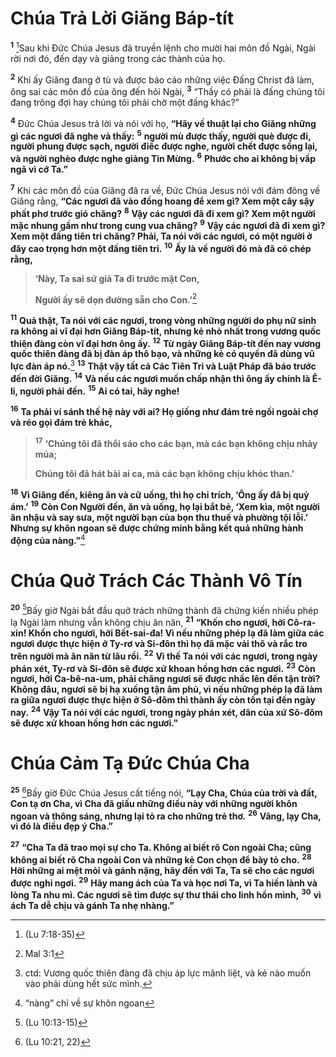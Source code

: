 # Chúa Trả Lời Giăng Báp-tít
<sup><b>1</b></sup> [^1@-ee22f27e-7bce-4be1-804d-bcdbd91f0682]Sau khi Đức Chúa Jesus đã truyền lệnh cho mười hai môn đồ Ngài, Ngài rời nơi đó, đến dạy và giảng trong các thành của họ.

<sup><b>2</b></sup> Khi ấy Giăng đang ở tù và được báo cáo những việc Đấng Christ đã làm, ông sai các môn đồ của ông đến hỏi Ngài, <sup><b>3</b></sup> “Thầy có phải là đấng chúng tôi đang trông đợi hay chúng tôi phải chờ một đấng khác?”

<sup><b>4</b></sup> Đức Chúa Jesus trả lời và nói với họ, **“Hãy về thuật lại cho Giăng những gì các ngươi đã nghe và thấy:** <sup><b>5</b></sup> **người mù được thấy, người què được đi, người phung được sạch, người điếc được nghe, người chết được sống lại, và người nghèo được nghe giảng Tin Mừng.** <sup><b>6</b></sup> **Phước cho ai không bị vấp ngã vì cớ Ta.”**

<sup><b>7</b></sup> Khi các môn đồ của Giăng đã ra về, Đức Chúa Jesus nói với đám đông về Giăng rằng, **“Các ngươi đã vào đồng hoang để xem gì? Xem một cây sậy phất phơ trước gió chăng?** <sup><b>8</b></sup> **Vậy các ngươi đã đi xem gì? Xem một người mặc nhung gấm như trong cung vua chăng?** <sup><b>9</b></sup> **Vậy các ngươi đã đi xem gì? Xem một đấng tiên tri chăng? Phải, Ta nói với các ngươi, có một người ở đây cao trọng hơn một đấng tiên tri.** <sup><b>10</b></sup> **Ấy là về người đó mà đã có chép rằng,**

> **‘Này, Ta sai sứ giả Ta đi trước mặt Con,**
>
> **Người ấy sẽ dọn đường sẵn cho Con.’**[^1-ee22f27e-7bce-4be1-804d-bcdbd91f0682]

<sup><b>11</b></sup> **Quả thật, Ta nói với các ngươi, trong vòng những người do phụ nữ sinh ra không ai vĩ đại hơn Giăng Báp-tít, nhưng kẻ nhỏ nhất trong vương quốc thiên đàng còn vĩ đại hơn ông ấy.** <sup><b>12</b></sup> **Từ ngày Giăng Báp-tít đến nay vương quốc thiên đàng đã bị đàn áp thô bạo, và những kẻ có quyền đã dùng vũ lực đàn áp nó.**[^2-ee22f27e-7bce-4be1-804d-bcdbd91f0682] <sup><b>13</b></sup> **Thật vậy tất cả Các Tiên Tri và Luật Pháp đã báo trước đến đời Giăng.** <sup><b>14</b></sup> **Và nếu các ngươi muốn chấp nhận thì ông ấy chính là Ê-li, người phải đến.** <sup><b>15</b></sup> **Ai có tai, hãy nghe!**

<sup><b>16</b></sup> **Ta phải ví sánh thế hệ này với ai? Họ giống như đám trẻ ngồi ngoài chợ và réo gọi đám trẻ khác,**

> <sup><b>17</b></sup> **‘Chúng tôi đã thổi sáo cho các bạn, mà các bạn không chịu nhảy múa;**
>
> **Chúng tôi đã hát bài ai ca, mà các bạn không chịu khóc than.’**

<sup><b>18</b></sup> **Vì Giăng đến, kiêng ăn và cữ uống, thì họ chỉ trích, ‘Ông ấy đã bị quỷ ám.’** <sup><b>19</b></sup> **Còn Con Người đến, ăn và uống, họ lại bắt bẻ, ‘Xem kìa, một người ăn nhậu và say sưa, một người bạn của bọn thu thuế và phường tội lỗi.’ Nhưng sự khôn ngoan sẽ được chứng minh bằng kết quả những hành động của nàng.”**[^3-ee22f27e-7bce-4be1-804d-bcdbd91f0682]

# Chúa Quở Trách Các Thành Vô Tín
<sup><b>20</b></sup> [^2@-ee22f27e-7bce-4be1-804d-bcdbd91f0682]Bấy giờ Ngài bắt đầu quở trách những thành đã chứng kiến nhiều phép lạ Ngài làm nhưng vẫn không chịu ăn năn, <sup><b>21</b></sup> **“Khốn cho ngươi, hỡi Cô-ra-xin! Khốn cho ngươi, hỡi Bết-sai-đa! Vì nếu những phép lạ đã làm giữa các ngươi được thực hiện ở Ty-rơ và Si-đôn thì họ đã mặc vải thô và rắc tro trên người mà ăn năn từ lâu rồi.** <sup><b>22</b></sup> **Vì thế Ta nói với các ngươi, trong ngày phán xét, Ty-rơ và Si-đôn sẽ được xử khoan hồng hơn các ngươi.** <sup><b>23</b></sup> **Còn ngươi, hỡi Ca-bê-na-um, phải chăng ngươi sẽ được nhấc lên đến tận trời? Không đâu, ngươi sẽ bị hạ xuống tận âm phủ, vì nếu những phép lạ đã làm ra giữa ngươi được thực hiện ở Sô-đôm thì thành ấy còn tồn tại đến ngày nay.** <sup><b>24</b></sup> **Vậy Ta nói với các ngươi, trong ngày phán xét, dân của xứ Sô-đôm sẽ được xử khoan hồng hơn các ngươi.”**

# Chúa Cảm Tạ Đức Chúa Cha
<sup><b>25</b></sup> [^3@-ee22f27e-7bce-4be1-804d-bcdbd91f0682]Bấy giờ Đức Chúa Jesus cất tiếng nói, **“Lạy Cha, Chúa của trời và đất, Con tạ ơn Cha, vì Cha đã giấu những điều này với những người khôn ngoan và thông sáng, nhưng lại tỏ ra cho những trẻ thơ.** <sup><b>26</b></sup> **Vâng, lạy Cha, vì đó là điều đẹp ý Cha.”**

<sup><b>27</b></sup> **“Cha Ta đã trao mọi sự cho Ta. Không ai biết rõ Con ngoài Cha; cũng không ai biết rõ Cha ngoài Con và những kẻ Con chọn để bày tỏ cho.** <sup><b>28</b></sup> **Hỡi những ai mệt mỏi và gánh nặng, hãy đến với Ta, Ta sẽ cho các ngươi được nghỉ ngơi.** <sup><b>29</b></sup> **Hãy mang ách của Ta và học nơi Ta, vì Ta hiền lành và lòng Ta nhu mì. Các ngươi sẽ tìm được sự thư thái cho linh hồn mình,** <sup><b>30</b></sup> **vì ách Ta dễ chịu và gánh Ta nhẹ nhàng.”**

[^1-ee22f27e-7bce-4be1-804d-bcdbd91f0682]: Mal 3:1
[^2-ee22f27e-7bce-4be1-804d-bcdbd91f0682]: ctd: Vương quốc thiên đàng đã chịu áp lực mãnh liệt, và kẻ nào muốn vào phải dùng hết sức mình.
[^3-ee22f27e-7bce-4be1-804d-bcdbd91f0682]: “nàng” chỉ về sự khôn ngoan
[^1@-ee22f27e-7bce-4be1-804d-bcdbd91f0682]: (Lu 7:18-35)
[^2@-ee22f27e-7bce-4be1-804d-bcdbd91f0682]: (Lu 10:13-15)
[^3@-ee22f27e-7bce-4be1-804d-bcdbd91f0682]: (Lu 10:21, 22)